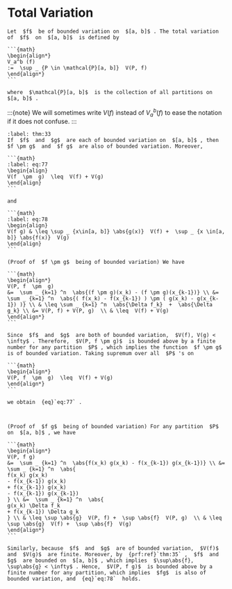 # Total Variation

````{prf:definition}
Let  $f$  be of bounded variation on  $[a, b]$ . The total variation of  $f$  on  $[a, b]$  is defined by

```{math}
\begin{align*}
V_a^b (f)
:=  \sup _ {P \in \mathcal{P}[a, b]}  V(P, f)
\end{align*}
```

where  $\mathcal{P}[a, b]$  is the collection of all partitions on  $[a, b]$ .
````

:::{note}
We will sometimes write  $V(f)$  instead of  $V_a^b (f)$  to ease the notation if it does not confuse.
:::

````{prf:theorem}
:label: thm:33
If  $f$  and  $g$  are each of bounded variation on  $[a, b]$ , then  $f \pm g$  and  $f g$  are also of bounded variation. Moreover,

```{math}
:label: eq:77
\begin{align}
V(f  \pm  g)  \leq  V(f) + V(g)
\end{align}
```

and

```{math}
:label: eq:78
\begin{align}
V(f g) & \leq \sup _ {x\in[a, b]} \abs{g(x)}  V(f) +  \sup _ {x \in[a, b]} \abs{f(x)}  V(g)
\end{align}
```
````

````{prf:proof}
(Proof of  $f \pm g$  being of bounded variation) We have

```{math}
\begin{align*}
V(P, f  \pm  g)
&=  \sum _ {k=1} ^n  \abs{(f \pm g)(x_k) - (f \pm g)(x_{k-1})} \\ &=  \sum _ {k=1} ^n  \abs{( f(x_k) - f(x_{k-1}) ) \pm ( g(x_k) - g(x_{k-1}) )} \\ & \leq \sum _ {k=1} ^n  \abs{\Delta f_k}  +  \abs{\Delta g_k} \\ &= V(P, f) + V(P, g)  \\ & \leq  V(f) + V(g)
\end{align*}
```

Since  $f$  and  $g$  are both of bounded variation,  $V(f), V(g) < \infty$ . Therefore,  $V(P, f \pm g)$  is bounded above by a finite number for any partition  $P$ , which implies the function  $f \pm g$  is of bounded variation. Taking supremum over all  $P$ 's on

```{math}
\begin{align*}
V(P, f  \pm  g)  \leq  V(f) + V(g)
\end{align*}
```

we obtain  {eq}`eq:77` .



(Proof of  $f g$  being of bounded variation) For any partition  $P$  on  $[a, b]$ , we have

```{math}
\begin{align*}
V(P, f g)
&=  \sum _ {k=1} ^n  \abs{f(x_k) g(x_k) - f(x_{k-1}) g(x_{k-1})} \\ &=  \sum _ {k=1} ^n  \abs{
f(x_k) g(x_k)
- f(x_{k-1}) g(x_k)
+ f(x_{k-1}) g(x_k)
- f(x_{k-1}) g(x_{k-1})
} \\ &=  \sum _ {k=1} ^n  \abs{
g(x_k) \Delta f_k
+ f(x_{k-1}) \Delta g_k
} \\ & \leq \sup \abs{g}  V(P, f) +  \sup \abs{f}  V(P, g)  \\ & \leq \sup \abs{g}  V(f) +  \sup \abs{f}  V(g)
\end{align*}
```

Similarly, because  $f$  and  $g$  are of bounded variation,  $V(f)$  and  $V(g)$  are finite. Moreover, by  {prf:ref}`thm:35` ,  $f$  and  $g$  are bounded on  $[a, b]$ , which implies  $\sup\abs{f}, \sup\abs{g} < \infty$ . Hence,  $V(P, f g)$  is bounded above by a finite number for any partition, which implies  $fg$  is also of bounded variation, and  {eq}`eq:78`  holds.
````

